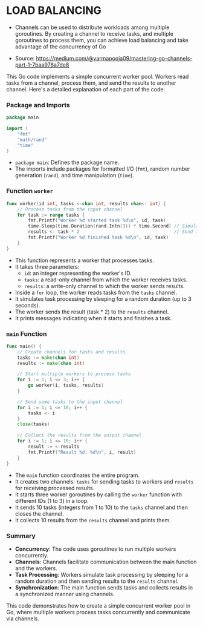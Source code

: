 # LOAD BALANCING

- Channels can be used to distribute workloads among multiple goroutines. By creating a channel to receive tasks, and multiple goroutines to process them, you can achieve load balancing and take advantage of the concurrency of Go

- Source: https://medium.com/@varmapooja09/mastering-go-channels-part-1-7baa978a7de8

This Go code implements a simple concurrent worker pool. Workers read tasks from a channel, process them, and send the results to another channel. Here's a detailed explanation of each part of the code:

### Package and Imports

```go
package main

import (
	"fmt"
	"math/rand"
	"time"
)
```
- `package main`: Defines the package name.
- The imports include packages for formatted I/O (`fmt`), random number generation (`rand`), and time manipulation (`time`).

### Function `worker`

```go
func worker(id int, tasks <-chan int, results chan<- int) {
	// Process tasks from the input channel
	for task := range tasks {
		fmt.Printf("Worker %d started task %d\n", id, task)
		time.Sleep(time.Duration(rand.Intn(3)) * time.Second) // Simulate processing time
		results <- task * 2                                   // Send the result to the output channel
		fmt.Printf("Worker %d finished task %d\n", id, task)
	}
}
```
- This function represents a worker that processes tasks.
- It takes three parameters:
  - `id`: an integer representing the worker's ID.
  - `tasks`: a read-only channel from which the worker receives tasks.
  - `results`: a write-only channel to which the worker sends results.
- Inside a `for` loop, the worker reads tasks from the `tasks` channel.
- It simulates task processing by sleeping for a random duration (up to 3 seconds).
- The worker sends the result (task * 2) to the `results` channel.
- It prints messages indicating when it starts and finishes a task.

### `main` Function

```go
func main() {
	// Create channels for tasks and results
	tasks := make(chan int)
	results := make(chan int)

	// Start multiple workers to process tasks
	for i := 1; i <= 3; i++ {
		go worker(i, tasks, results)
	}

	// Send some tasks to the input channel
	for i := 1; i <= 10; i++ {
		tasks <- i
	}
	close(tasks)

	// Collect the results from the output channel
	for i := 1; i <= 10; i++ {
		result := <-results
		fmt.Printf("Result %d: %d\n", i, result)
	}
}
```
- The `main` function coordinates the entire program.
- It creates two channels: `tasks` for sending tasks to workers and `results` for receiving processed results.
- It starts three worker goroutines by calling the `worker` function with different IDs (1 to 3) in a loop.
- It sends 10 tasks (integers from 1 to 10) to the `tasks` channel and then closes the channel.
- It collects 10 results from the `results` channel and prints them.

### Summary
- **Concurrency**: The code uses goroutines to run multiple workers concurrently.
- **Channels**: Channels facilitate communication between the main function and the workers.
- **Task Processing**: Workers simulate task processing by sleeping for a random duration and then sending results to the `results` channel.
- **Synchronization**: The main function sends tasks and collects results in a synchronized manner using channels.

This code demonstrates how to create a simple concurrent worker pool in Go, where multiple workers process tasks concurrently and communicate via channels.